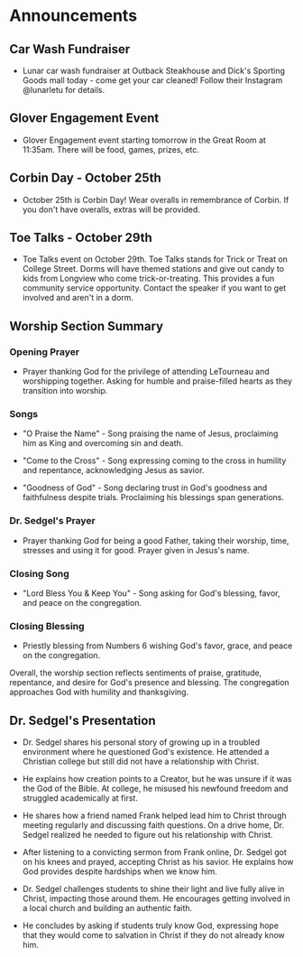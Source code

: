 

# Announcements

## Car Wash Fundraiser
- Lunar car wash fundraiser at Outback Steakhouse and Dick's Sporting Goods mall today - come get your car cleaned! Follow their Instagram @lunarletu for details.

## Glover Engagement Event  
- Glover Engagement event starting tomorrow in the Great Room at 11:35am. There will be food, games, prizes, etc. 

## Corbin Day - October 25th
- October 25th is Corbin Day! Wear overalls in remembrance of Corbin. If you don't have overalls, extras will be provided. 

## Toe Talks - October 29th
- Toe Talks event on October 29th. Toe Talks stands for Trick or Treat on College Street. Dorms will have themed stations and give out candy to kids from Longview who come trick-or-treating. This provides a fun community service opportunity. Contact the speaker if you want to get involved and aren't in a dorm.


## Worship Section Summary

### Opening Prayer
- Prayer thanking God for the privilege of attending LeTourneau and worshipping together. Asking for humble and praise-filled hearts as they transition into worship. 

### Songs 
- "O Praise the Name" - Song praising the name of Jesus, proclaiming him as King and overcoming sin and death.

- "Come to the Cross" - Song expressing coming to the cross in humility and repentance, acknowledging Jesus as savior. 

- "Goodness of God" - Song declaring trust in God's goodness and faithfulness despite trials. Proclaiming his blessings span generations. 

### Dr. Sedgel's Prayer
- Prayer thanking God for being a good Father, taking their worship, time, stresses and using it for good. Prayer given in Jesus's name.

### Closing Song
- "Lord Bless You & Keep You" - Song asking for God's blessing, favor, and peace on the congregation.

### Closing Blessing
- Priestly blessing from Numbers 6 wishing God's favor, grace, and peace on the congregation. 

Overall, the worship section reflects sentiments of praise, gratitude, repentance, and desire for God's presence and blessing. The congregation approaches God with humility and thanksgiving.


## Dr. Sedgel's Presentation

- Dr. Sedgel shares his personal story of growing up in a troubled environment where he questioned God's existence. He attended a Christian college but still did not have a relationship with Christ. 

- He explains how creation points to a Creator, but he was unsure if it was the God of the Bible. At college, he misused his newfound freedom and struggled academically at first.

- He shares how a friend named Frank helped lead him to Christ through meeting regularly and discussing faith questions. On a drive home, Dr. Sedgel realized he needed to figure out his relationship with Christ.

- After listening to a convicting sermon from Frank online, Dr. Sedgel got on his knees and prayed, accepting Christ as his savior. He explains how God provides despite hardships when we know him. 

- Dr. Sedgel challenges students to shine their light and live fully alive in Christ, impacting those around them. He encourages getting involved in a local church and building an authentic faith.

- He concludes by asking if students truly know God, expressing hope that they would come to salvation in Christ if they do not already know him.